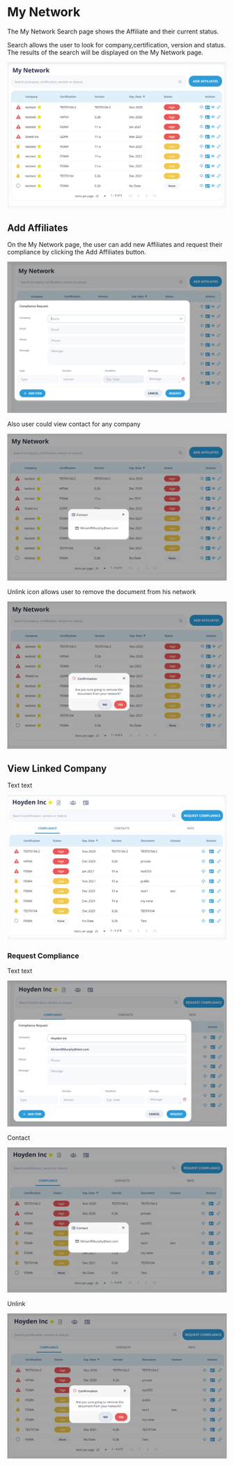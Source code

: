 # My Network

The My Network Search page shows the Affiliate and their current status.  

Search allows the user to look for company,certification, version and status.  
The results of the search will be displayed on the My Network page.

![My Network](/images/mynetwork1.jpg)

## Add Affiliates

On the My Network page, the user can add new Affiliates and request their compliance by clicking the Add Affiliates button.  

![Add Affiliates](/images/mynetwork2.jpg)

Also user could view contact for any company

![View Contact](/images/mynetwork3.jpg)

Unlink icon allows user to remove the document from his network

![Unlink](/images/mynetwork4.jpg)

## View Linked Company

Text text

![View Linked Company](/images/mynetwork5.jpg)

### Request Compliance

Text text

![Request Compliance](/images/mynetwork6.jpg)

Contact

![Contact](/images/mynetwork7.jpg)

Unlink

![Unlink](/images/mynetwork8.jpg)
